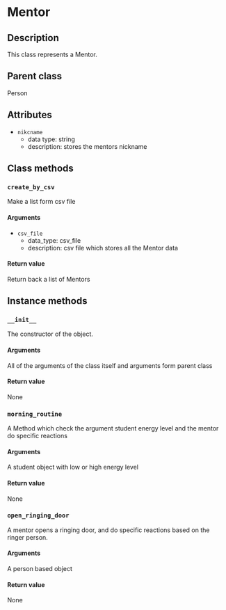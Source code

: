 
# Mentor

## Description
This class represents a Mentor.

## Parent class
Person

## Attributes

* ```nikcname```
  * data type: string
  * description: stores the mentors nickname

## Class methods

### ```create_by_csv```
Make a list form csv file

#### Arguments
* ```csv_file```
  * data_type: csv_file
  * description: csv file which stores all the Mentor data

#### Return value
Return back a list of Mentors

## Instance methods

### ```__init__```
The constructor of the object.

#### Arguments

All of the arguments of the class itself and arguments form parent class

#### Return value
None

### ```morning_routine```
A Method which check the argument student energy level
and the mentor do specific reactions

#### Arguments
A student object with low or high energy level

#### Return value
None

### ```open_ringing_door```
A mentor opens a ringing door, and do specific reactions based on the ringer person.

#### Arguments
A person based object

#### Return value
None
